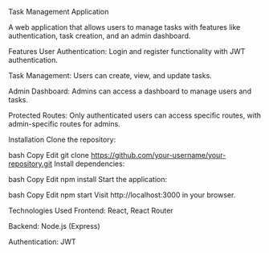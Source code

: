 Task Management Application

A web application that allows users to manage tasks with features like authentication, task creation, and an admin dashboard.

Features
User Authentication: Login and register functionality with JWT authentication.

Task Management: Users can create, view, and update tasks.

Admin Dashboard: Admins can access a dashboard to manage users and tasks.

Protected Routes: Only authenticated users can access specific routes, with admin-specific routes for admins.

Installation
Clone the repository:

bash
Copy
Edit
git clone https://github.com/your-username/your-repository.git
Install dependencies:

bash
Copy
Edit
npm install
Start the application:

bash
Copy
Edit
npm start
Visit http://localhost:3000 in your browser.

Technologies Used
Frontend: React, React Router

Backend: Node.js (Express)

Authentication: JWT
